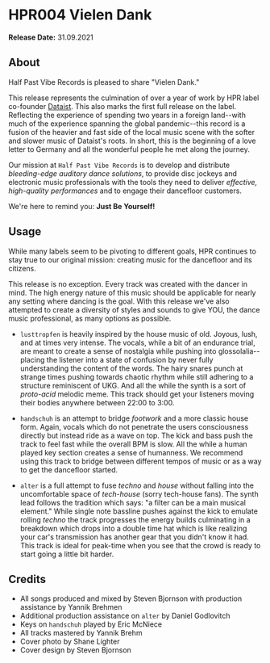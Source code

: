 # HPR004 Vielen Dank

**Release Date:** 31.09.2021

## About
Half Past Vibe Records is pleased to share "Vielen Dank."

This release represents the culmination of over a year of work by HPR label co-founder [Dataist](https://mixcloud.com/dataist). This also marks the first full release on the label. Reflecting the experience of spending two years in a foreign land--with much of the experience spanning the global pandemic--this record is a fusion of the heavier and fast side of the local music scene with the softer and slower music of Dataist's roots. In short, this is the beginning of a love letter to Germany and all the wonderful people he met along the journey.

Our mission at `Half Past Vibe Records` is to develop and distribute *bleeding-edge auditory dance solutions*, to provide disc jockeys and electronic music professionals with the tools they need to deliver *effective, high-quality performances* and to engage their dancefloor customers.

We're here to remind you: **Just Be Yourself!**

## Usage
While many labels seem to be pivoting to different goals, HPR continues to stay true to our original mission: creating music for the dancefloor and its citizens.

This release is no exception. Every track was created with the dancer in mind. The high energy nature of this music should be applicable for nearly any setting where dancing is the goal. With this release we've also attempted to create a diversity of styles and sounds to give YOU, the dance music professional, as many options as possible.

* `lusttropfen` is heavily inspired by the house music of old. Joyous, lush, and at times very intense. The vocals, while a bit of an endurance trial, are meant to create a sense of nostalgia while pushing into glossolalia--placing the listener into a state of confusion by never fully understanding the content of the words. The hairy snares punch at strange times pushing towards chaotic rhythm while still adhering to a structure reminiscent of UKG. And all the while the synth is a sort of *proto-acid* melodic meme. This track should get your listeners moving their bodies anywhere between 22:00 to 3:00. 

* `handschuh` is an attempt to bridge *footwork* and a more classic house form. Again, vocals which do not penetrate the users consciousness directly but instead ride as a wave on top. The kick and bass push the track to feel fast while the overall BPM is slow. All the while a human played key section creates a sense of humanness. We recommend using this track to bridge between different tempos of music or as a way to get the dancefloor started.

* `alter` is a full attempt to fuse *techno* and *house* without falling into the uncomfortable space of *tech-house* (sorry tech-house fans). The synth lead follows the tradition which says: "a filter can be a main musical element." While single note bassline pushes against the kick to emulate rolling *techno* the track progresses the energy builds culminating in a breakdown which drops into a double time hat which is like realizing your car's transmission has another gear that you didn't know it had. This track is ideal for peak-time when you see that the crowd is ready to start going a little bit harder.

## Credits
* All songs produced and mixed by Steven Bjornson with production assistance by Yannik Brehmen
* Additional production assistance on `alter` by Daniel Godlovitch
* Keys on `handschuh` played by Eric McNiece
* All tracks mastered by Yannik Brehm
* Cover photo by Shane Lighter
* Cover design by Steven Bjornson
